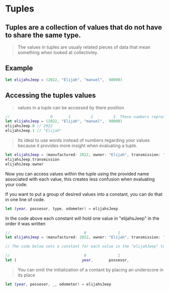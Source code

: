# Tuples

## Tuples are a collection of values that do not have to share the same type.

> The values in tuples are usualy related pieces of data that mean something when looked at collectivley. 

## Example

``` swift
let elijahsJeep = (2022, "Elijah", "manuel",  98000)

```

## Accessing the tuples values

> values in a tuple can be accessed by there position 

``` swift
//                  0       1         2         3  These numbers represent the position of each value in the tuple
let elijahsJeep = (2022, "Elijah", "manuel",  98000)
elijahsJeep.0 // 2022
elijahsJeep.1 // "Elijah"
```
> Its ideal to use words instead of numbers regarding your values because it provides more insight when evaluating a tuple. 

``` swift
let elijahsJeep = (manufactured: 2022, owner: "Elijah", transmission: "manuel", odometer: 98000)
elijahsJeep.transmission
elijahsJeep.owner
```
Now you can access values within the tuple using the provided name associated with each value, this creates less confusion when evaluating your code.

If you want to put a group of desired values into a constant, you can do that in one line of code.

``` swift
let (year, possesor, type, odometer) = elijahsJeep
```
In the code above each constant will hold one value in "elijahsJeep" in the order it was written

``` swift
//                                 0              1                       2                  3
let elijahsJeep = (manufactured: 2022, owner: "Elijah", transmission: "manuel", odometer: 98000)

// The code below sets a constant for each value in the "elijahJeep" tuple. The constants below will be initialized with the values in the above tuple in the order they are wrtitten. (Year) and (2022) share the same position, so constant year will be initilized with the value 2022(int)  

//                                 0              1                       2                  3
let (                             year,       possesor,                  type,             odometer    ) = elijahsJeep
```
> You can omit the initialization of a contant by placing an underscore in its place

``` swift
let (year, possesor, _, odometer) = elijahsJeep
```

